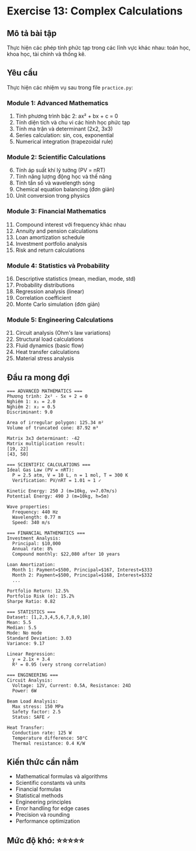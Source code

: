 # Exercise 13: Complex Calculations

## Mô tả bài tập

Thực hiện các phép tính phức tạp trong các lĩnh vực khác nhau: toán học, khoa học, tài chính và thống kê.

## Yêu cầu

Thực hiện các nhiệm vụ sau trong file `practice.py`:

### Module 1: Advanced Mathematics

1. Tính phương trình bậc 2: ax² + bx + c = 0
2. Tính diện tích và chu vi các hình học phức tạp
3. Tính ma trận và determinant (2x2, 3x3)
4. Series calculation: sin, cos, exponential
5. Numerical integration (trapezoidal rule)

### Module 2: Scientific Calculations

6. Tính áp suất khí lý tưởng (PV = nRT)
7. Tính năng lượng động học và thế năng
8. Tính tần số và wavelength sóng
9. Chemical equation balancing (đơn giản)
10. Unit conversion trong physics

### Module 3: Financial Mathematics

11. Compound interest với frequency khác nhau
12. Annuity and pension calculations
13. Loan amortization schedule
14. Investment portfolio analysis
15. Risk and return calculations

### Module 4: Statistics và Probability

16. Descriptive statistics (mean, median, mode, std)
17. Probability distributions
18. Regression analysis (linear)
19. Correlation coefficient
20. Monte Carlo simulation (đơn giản)

### Module 5: Engineering Calculations

21. Circuit analysis (Ohm's law variations)
22. Structural load calculations
23. Fluid dynamics (basic flow)
24. Heat transfer calculations
25. Material stress analysis

## Đầu ra mong đợi

```
=== ADVANCED MATHEMATICS ===
Phương trình: 2x² - 5x + 2 = 0
Nghiệm 1: x₁ = 2.0
Nghiệm 2: x₂ = 0.5
Discriminant: 9.0

Area of irregular polygon: 125.34 m²
Volume of truncated cone: 87.92 m³

Matrix 3x3 determinant: -42
Matrix multiplication result:
[19, 22]
[43, 50]

=== SCIENTIFIC CALCULATIONS ===
Ideal Gas Law (PV = nRT):
  P = 2.5 atm, V = 10 L, n = 1 mol, T = 300 K
  Verification: PV/nRT = 1.01 ≈ 1 ✓

Kinetic Energy: 250 J (m=10kg, v=7.07m/s)
Potential Energy: 490 J (m=10kg, h=5m)

Wave properties:
  Frequency: 440 Hz
  Wavelength: 0.77 m
  Speed: 340 m/s

=== FINANCIAL MATHEMATICS ===
Investment Analysis:
  Principal: $10,000
  Annual rate: 8%
  Compound monthly: $22,080 after 10 years

Loan Amortization:
  Month 1: Payment=$500, Principal=$167, Interest=$333
  Month 2: Payment=$500, Principal=$168, Interest=$332
  ...

Portfolio Return: 12.5%
Portfolio Risk (σ): 15.2%
Sharpe Ratio: 0.82

=== STATISTICS ===
Dataset: [1,2,3,4,5,6,7,8,9,10]
Mean: 5.5
Median: 5.5
Mode: No mode
Standard Deviation: 3.03
Variance: 9.17

Linear Regression:
  y = 2.1x + 3.4
  R² = 0.95 (very strong correlation)

=== ENGINEERING ===
Circuit Analysis:
  Voltage: 12V, Current: 0.5A, Resistance: 24Ω
  Power: 6W

Beam Load Analysis:
  Max stress: 150 MPa
  Safety factor: 2.5
  Status: SAFE ✓

Heat Transfer:
  Conduction rate: 125 W
  Temperature difference: 50°C
  Thermal resistance: 0.4 K/W
```

## Kiến thức cần nắm

- Mathematical formulas và algorithms
- Scientific constants và units
- Financial formulas
- Statistical methods
- Engineering principles
- Error handling for edge cases
- Precision và rounding
- Performance optimization

## Mức độ khó: ⭐⭐⭐⭐⭐
